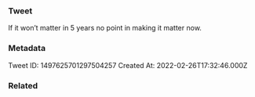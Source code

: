 ### Tweet
If it won’t matter in 5 years no point in making it matter now.

### Metadata
Tweet ID: 1497625701297504257
Created At: 2022-02-26T17:32:46.000Z

### Related

